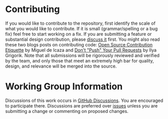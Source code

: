 # Contributing

If you would like to contribute to the repository, first identify the scale of what you would like to contribute. If it is small (grammar/spelling or a bug fix) feel free to start working on a fix. If you are submitting a feature or substantial design contribution, please [discuss it](../discussions) first. You might also read these two blogs posts on contributing code: [Open Source Contribution Etiquette](http://tirania.org/blog/archive/2010/Dec-31.html) by Miguel de Icaza and [Don't "Push" Your Pull Requests](https://www.igvita.com/2011/12/19/dont-push-your-pull-requests/) by Ilya Grigorik. Note that all submissions will be rigorously reviewed and verified by the team, and only those that meet an extremely high bar for quality, design, and relevance will be merged into the source.

# Working Group Information

Discussions of this work occurs in [GitHub Discussions](../discussions). You are encouraged to participate there. Discussions are preferred over [issues](../issues) unless you are submitting a change or commenting on proposed changes.
